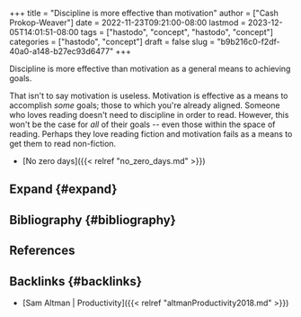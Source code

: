 +++
title = "Discipline is more effective than motivation"
author = ["Cash Prokop-Weaver"]
date = 2022-11-23T09:21:00-08:00
lastmod = 2023-12-05T14:01:51-08:00
tags = ["hastodo", "concept", "hastodo", "concept"]
categories = ["hastodo", "concept"]
draft = false
slug = "b9b216c0-f2df-40a0-a148-b27ec93d6477"
+++

Discipline is more effective than motivation as a general means to achieving goals.

That isn't to say motivation is useless. Motivation is effective as a means to accomplish _some_ goals; those to which you're already aligned. Someone who loves reading doesn't need to discipline in order to read. However, this won't be the case for _all_ of their goals -- even those within the space of reading. Perhaps they love reading fiction and motivation fails as a means to get them to read non-fiction.

-   [No zero days]({{< relref "no_zero_days.md" >}})


## Expand {#expand}


## Bibliography {#bibliography}

## References

<style>.csl-entry{text-indent: -1.5em; margin-left: 1.5em;}</style><div class="csl-bib-body">
</div>


## Backlinks {#backlinks}

-   [Sam Altman | Productivity]({{< relref "altmanProductivity2018.md" >}})
